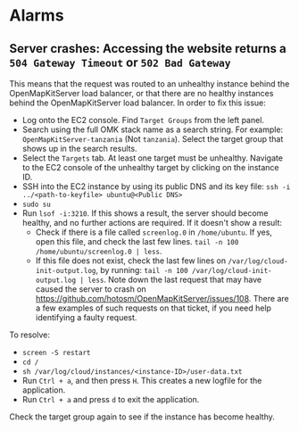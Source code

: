 # Alarms

## Server crashes: Accessing the website returns a `504 Gateway Timeout` or `502 Bad Gateway`

This means that the request was routed to an unhealthy instance behind the OpenMapKitServer load balancer, or that there are no healthy instances behind the OpenMapKitServer load balancer. In order to fix this issue:

* Log onto the EC2 console. Find `Target Groups` from the left panel.
* Search using the full OMK stack name as a search string. For example: `OpenMapKitServer-tanzania` (Not `tanzania`). Select the target group that shows up in the search results.
* Select the `Targets` tab. At least one target must be unhealthy. Navigate to the EC2 console of the unhealthy target by clicking on the instance ID.
* SSH into the EC2 instance by using its public DNS and its key file: `ssh -i ../<path-to-keyfile> ubuntu@<Public DNS>`
* `sudo su`
* Run `lsof -i:3210`. If this shows a result, the server should become healthy, and no further actions are required. If it doesn't show a result:
  * Check if there is a file called `screenlog.0` in `/home/ubuntu`. If yes, open this file, and check the last few lines. `tail -n 100 /home/ubuntu/screenlog.0 | less`.
  * If this file does not exist, check the last few lines on `/var/log/cloud-init-output.log`, by running: `tail -n 100 /var/log/cloud-init-output.log | less`. Note down the last request that may have caused the server to crash on https://github.com/hotosm/OpenMapKitServer/issues/108. There are a few examples of such requests on that ticket, if you need help identifying a faulty request.

To resolve:
  * `screen -S restart`
  * `cd /`
  * `sh /var/log/cloud/instances/<instance-ID>/user-data.txt`
  * Run `Ctrl + a`, and then press `H`. This creates a new logfile for the application.
  * Run `Ctrl + a` and press `d` to exit the application.

Check the target group again to see if the instance has become healthy.
